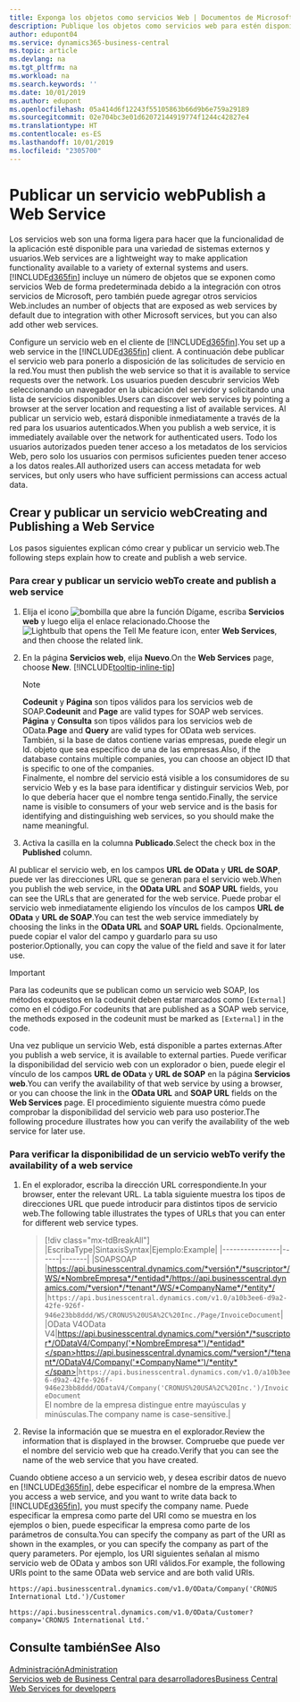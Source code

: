```yaml
---
title: Exponga los objetos como servicios Web | Documentos de Microsoft
description: Publique los objetos como servicios web para estén disponibles inmediatamente para la solución Business Central.
author: edupont04
ms.service: dynamics365-business-central
ms.topic: article
ms.devlang: na
ms.tgt_pltfrm: na
ms.workload: na
ms.search.keywords: ''
ms.date: 10/01/2019
ms.author: edupont
ms.openlocfilehash: 05a414d6f12243f55105863b66d9b6e759a29189
ms.sourcegitcommit: 02e704bc3e01d62072144919774f1244c42827e4
ms.translationtype: HT
ms.contentlocale: es-ES
ms.lasthandoff: 10/01/2019
ms.locfileid: "2305700"
---
```

# <a name="publish-a-web-service"></a><span data-ttu-id="dca4f-103">Publicar un servicio web</span><span class="sxs-lookup"><span data-stu-id="dca4f-103">Publish a Web Service</span></span>

<span data-ttu-id="dca4f-104">Los servicios web son una forma ligera para hacer que la funcionalidad de la aplicación esté disponible para una variedad de sistemas externos y usuarios.</span><span class="sxs-lookup"><span data-stu-id="dca4f-104">Web services are a lightweight way to make application functionality available to a variety of external systems and users.</span></span> [!INCLUDE[d365fin](includes/d365fin_md.md)] <span data-ttu-id="dca4f-105">incluye un número de objetos que se exponen como servicios Web de forma predeterminada debido a la integración con otros servicios de Microsoft, pero también puede agregar otros servicios Web.</span><span class="sxs-lookup"><span data-stu-id="dca4f-105">includes an number of objects that are exposed as web services by default due to integration with other Microsoft services, but you can also add other web services.</span></span>  

<span data-ttu-id="dca4f-106">Configure un servicio web en el cliente de [!INCLUDE[d365fin](includes/d365fin_md.md)].</span><span class="sxs-lookup"><span data-stu-id="dca4f-106">You set up a web service in the [!INCLUDE[d365fin](includes/d365fin_md.md)] client.</span></span> <span data-ttu-id="dca4f-107">A continuación debe publicar el servicio web para ponerlo a disposición de las solicitudes de servicio en la red.</span><span class="sxs-lookup"><span data-stu-id="dca4f-107">You must then publish the web service so that it is available to service requests over the network.</span></span> <span data-ttu-id="dca4f-108">Los usuarios pueden descubrir servicios Web seleccionando un navegador en la ubicación del servidor y solicitando una lista de servicios disponibles.</span><span class="sxs-lookup"><span data-stu-id="dca4f-108">Users can discover web services by pointing a browser at the server location and requesting a list of available services.</span></span> <span data-ttu-id="dca4f-109">Al publicar un servicio web, estará disponible inmediatamente a través de la red para los usuarios autenticados.</span><span class="sxs-lookup"><span data-stu-id="dca4f-109">When you publish a web service, it is immediately available over the network for authenticated users.</span></span> <span data-ttu-id="dca4f-110">Todo los usuarios autorizados pueden tener acceso a los metadatos de los servicios Web, pero solo los usuarios con permisos suficientes pueden tener acceso a los datos reales.</span><span class="sxs-lookup"><span data-stu-id="dca4f-110">All authorized users can access metadata for web services, but only users who have sufficient permissions can access actual data.</span></span>

## <a name="creating-and-publishing-a-web-service"></a><span data-ttu-id="dca4f-111">Crear y publicar un servicio web</span><span class="sxs-lookup"><span data-stu-id="dca4f-111">Creating and Publishing a Web Service</span></span>  
<span data-ttu-id="dca4f-112">Los pasos siguientes explican cómo crear y publicar un servicio web.</span><span class="sxs-lookup"><span data-stu-id="dca4f-112">The following steps explain how to create and publish a web service.</span></span>  

### <a name="to-create-and-publish-a-web-service"></a><span data-ttu-id="dca4f-113">Para crear y publicar un servicio web</span><span class="sxs-lookup"><span data-stu-id="dca4f-113">To create and publish a web service</span></span>  

1. <span data-ttu-id="dca4f-114">Elija el icono ![bombilla que abre la función Dígame](media/ui-search/search_small.png "Dígame que desea hacer"), escriba **Servicios web** y luego elija el enlace relacionado.</span><span class="sxs-lookup"><span data-stu-id="dca4f-114">Choose the ![Lightbulb that opens the Tell Me feature](media/ui-search/search_small.png "Tell me what you want to do") icon, enter **Web Services**, and then choose the related link.</span></span>  
2. <span data-ttu-id="dca4f-115">En la página **Servicios web**, elija **Nuevo**.</span><span class="sxs-lookup"><span data-stu-id="dca4f-115">On the **Web Services** page, choose **New**.</span></span> [!INCLUDE[tooltip-inline-tip](includes/tooltip-inline-tip_md.md)]  

    > [!NOTE]  
    > <span data-ttu-id="dca4f-116">**Codeunit** y **Página** son tipos válidos para los servicios web de SOAP.</span><span class="sxs-lookup"><span data-stu-id="dca4f-116">**Codeunit** and **Page** are valid types for SOAP web services.</span></span> <span data-ttu-id="dca4f-117">**Página** y **Consulta** son tipos válidos para los servicios web de OData.</span><span class="sxs-lookup"><span data-stu-id="dca4f-117">**Page** and **Query** are valid types for OData web services.</span></span>  
    > <span data-ttu-id="dca4f-118">También, si la base de datos contiene varias empresas, puede elegir un Id. objeto que sea específico de una de las empresas.</span><span class="sxs-lookup"><span data-stu-id="dca4f-118">Also, if the database contains multiple companies, you can choose an object ID that is specific to one of the companies.</span></span>  
    > <span data-ttu-id="dca4f-119">Finalmente, el nombre del servicio está visible a los consumidores de su servicio Web y es la base para identificar y distinguir servicios Web, por lo que debería hacer que el nombre tenga sentido.</span><span class="sxs-lookup"><span data-stu-id="dca4f-119">Finally, the service name is visible to consumers of your web service and is the basis for identifying and distinguishing web services, so you should make the name meaningful.</span></span>

3. <span data-ttu-id="dca4f-120">Activa la casilla en la columna **Publicado**.</span><span class="sxs-lookup"><span data-stu-id="dca4f-120">Select the check box in the **Published** column.</span></span>  

<span data-ttu-id="dca4f-121">Al publicar el servicio web, en los campos **URL de OData** y **URL de SOAP**, puede ver las direcciones URL que se generan para el servicio web.</span><span class="sxs-lookup"><span data-stu-id="dca4f-121">When you publish the web service, in the **OData URL** and **SOAP URL** fields, you can see the URLs that are generated for the web service.</span></span> <span data-ttu-id="dca4f-122">Puede probar el servicio web inmediatamente eligiendo los vínculos de los campos **URL de OData** y **URL de SOAP**.</span><span class="sxs-lookup"><span data-stu-id="dca4f-122">You can test the web service immediately by choosing the links in the **OData URL** and **SOAP URL** fields.</span></span> <span data-ttu-id="dca4f-123">Opcionalmente, puede copiar el valor del campo y guardarlo para su uso posterior.</span><span class="sxs-lookup"><span data-stu-id="dca4f-123">Optionally, you can copy the value of the field and save it for later use.</span></span>  

> [!IMPORTANT]
> <span data-ttu-id="dca4f-124">Para las codeunits que se publican como un servicio web SOAP, los métodos expuestos en la codeunit deben estar marcados como `[External]` como en el código.</span><span class="sxs-lookup"><span data-stu-id="dca4f-124">For codeunits that are published as a SOAP web service, the methods exposed in the codeunit must be marked as `[External]` in the code.</span></span>

<span data-ttu-id="dca4f-125">Una vez publique un servicio Web, está disponible a partes externas.</span><span class="sxs-lookup"><span data-stu-id="dca4f-125">After you publish a web service, it is available to external parties.</span></span> <span data-ttu-id="dca4f-126">Puede verificar la disponibilidad del servicio web con un explorador o bien, puede elegir el vínculo de los campos **URL de OData** y **URL de SOAP** en la página **Servicios web**.</span><span class="sxs-lookup"><span data-stu-id="dca4f-126">You can verify the availability of that web service by using a browser, or you can choose the link in the **OData URL** and **SOAP URL** fields on the **Web Services** page.</span></span> <span data-ttu-id="dca4f-127">El procedimiento siguiente muestra cómo puede comprobar la disponibilidad del servicio web para uso posterior.</span><span class="sxs-lookup"><span data-stu-id="dca4f-127">The following procedure illustrates how you can verify the availability of the web service for later use.</span></span>  

### <a name="to-verify-the-availability-of-a-web-service"></a><span data-ttu-id="dca4f-128">Para verificar la disponibilidad de un servicio web</span><span class="sxs-lookup"><span data-stu-id="dca4f-128">To verify the availability of a web service</span></span>  

1. <span data-ttu-id="dca4f-129">En el explorador, escriba la dirección URL correspondiente.</span><span class="sxs-lookup"><span data-stu-id="dca4f-129">In your browser, enter the relevant URL.</span></span> <span data-ttu-id="dca4f-130">La tabla siguiente muestra los tipos de direcciones URL que puede introducir para distintos tipos de servicio web.</span><span class="sxs-lookup"><span data-stu-id="dca4f-130">The following table illustrates the types of URLs that you can enter for different web service types.</span></span>  

    > [!div class="mx-tdBreakAll"]
    > |<span data-ttu-id="dca4f-131">Escriba</span><span class="sxs-lookup"><span data-stu-id="dca4f-131">Type</span></span>|<span data-ttu-id="dca4f-132">Sintaxis</span><span class="sxs-lookup"><span data-stu-id="dca4f-132">Syntax</span></span>|<span data-ttu-id="dca4f-133">Ejemplo:</span><span class="sxs-lookup"><span data-stu-id="dca4f-133">Example</span></span>|
    > |----------------|------|-------|
    > |<span data-ttu-id="dca4f-134">SOAP</span><span class="sxs-lookup"><span data-stu-id="dca4f-134">SOAP</span></span> |<span data-ttu-id="dca4f-135">https://api.businesscentral.dynamics.com/*versión*/*suscriptor*/WS/*NombreEmpresa*/*entidad*/</span><span class="sxs-lookup"><span data-stu-id="dca4f-135">https://api.businesscentral.dynamics.com/*version*/*tenant*/WS/*CompanyName*/*entity*/</span></span> |`https://api.businesscentral.dynamics.com/v1.0/a10b3ee6-d9a2-42fe-926f-946e23bb8ddd/WS/CRONUS%20USA%2C%20Inc./Page/InvoiceDocument`|
    > |<span data-ttu-id="dca4f-136">OData V4</span><span class="sxs-lookup"><span data-stu-id="dca4f-136">OData V4</span></span>|<span data-ttu-id="dca4f-137">https://api.businesscentral.dynamics.com/*versión*/*suscriptor*/ODataV4/Company('*NombreEmpresa*')/*entidad*</span><span class="sxs-lookup"><span data-stu-id="dca4f-137">https://api.businesscentral.dynamics.com/*version*/*tenant*/ODataV4/Company('*CompanyName*')/*entity*</span></span>|`https://api.businesscentral.dynamics.com/v1.0/a10b3ee6-d9a2-42fe-926f-946e23bb8ddd/ODataV4/Company('CRONUS%20USA%2C%20Inc.')/InvoiceDocument`<br/>    <span data-ttu-id="dca4f-138">El nombre de la empresa distingue entre mayúsculas y minúsculas.</span><span class="sxs-lookup"><span data-stu-id="dca4f-138">The company name is case-sensitive.</span></span>|

2. <span data-ttu-id="dca4f-139">Revise la información que se muestra en el explorador.</span><span class="sxs-lookup"><span data-stu-id="dca4f-139">Review the information that is displayed in the browser.</span></span> <span data-ttu-id="dca4f-140">Compruebe que puede ver el nombre del servicio web que ha creado.</span><span class="sxs-lookup"><span data-stu-id="dca4f-140">Verify that you can see the name of the web service that you have created.</span></span>  

<span data-ttu-id="dca4f-141">Cuando obtiene acceso a un servicio web, y desea escribir datos de nuevo en [!INCLUDE[d365fin](includes/d365fin_md.md)], debe especificar el nombre de la empresa.</span><span class="sxs-lookup"><span data-stu-id="dca4f-141">When you access a web service, and you want to write data back to [!INCLUDE[d365fin](includes/d365fin_md.md)], you must specify the company name.</span></span> <span data-ttu-id="dca4f-142">Puede especificar la empresa como parte del URI como se muestra en los ejemplos o bien, puede especificar la empresa como parte de los parámetros de consulta.</span><span class="sxs-lookup"><span data-stu-id="dca4f-142">You can specify the company as part of the URI as shown in the examples, or you can specify the company as part of the query parameters.</span></span> <span data-ttu-id="dca4f-143">Por ejemplo, los URI siguientes señalan al mismo servicio web de OData y ambos son URI válidos.</span><span class="sxs-lookup"><span data-stu-id="dca4f-143">For example, the following URIs point to the same OData web service and are both valid URIs.</span></span>  

```
https://api.businesscentral.dynamics.com/v1.0/OData/Company('CRONUS International Ltd.')/Customer  
```

```
https://api.businesscentral.dynamics.com/v1.0/OData/Customer?company='CRONUS International Ltd.'  
```

## <a name="see-also"></a><span data-ttu-id="dca4f-144">Consulte también</span><span class="sxs-lookup"><span data-stu-id="dca4f-144">See Also</span></span>

[<span data-ttu-id="dca4f-145">Administración</span><span class="sxs-lookup"><span data-stu-id="dca4f-145">Administration</span></span>](admin-setup-and-administration.md)  
[<span data-ttu-id="dca4f-146">Servicios web de Business Central para desarrolladores</span><span class="sxs-lookup"><span data-stu-id="dca4f-146">Business Central Web Services for developers</span></span>](/dynamics365/business-central/dev-itpro/webservices/web-services)  
